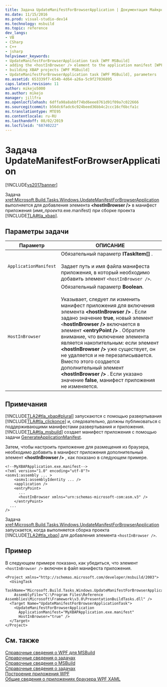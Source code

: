 ```yaml
---
title: Задача UpdateManifestForBrowserApplication | Документация Майкрософт
ms.date: 11/15/2016
ms.prod: visual-studio-dev14
ms.technology: msbuild
ms.topic: reference
dev_langs:
- VB
- CSharp
- C++
- jsharp
helpviewer_keywords:
- UpdateManifestForBrowserApplication task [WPF MSBuild]
- adding the <hostInBrowser /> element to the application manifest [WPF MSBuild]
- building XBAP projects [WPF MSBuild]
- UpdateManifestForBrowserApplication task [WPF MSBuild], parameters
ms.assetid: 653339f7-654b-4d64-a26a-5c9f27036895
caps.latest.revision: 11
author: mikejo5000
ms.author: mikejo
manager: jillfra
ms.openlocfilehash: 6dffa98a8abbf74bd6eee8761d91f09a7c022666
ms.sourcegitcommit: b56dc6fadc6c924beed36bb4c2ccc16cf6bcfa1c
ms.translationtype: MTE95
ms.contentlocale: ru-RU
ms.lasthandoff: 08/02/2019
ms.locfileid: "68740222"
---
```

# <a name="updatemanifestforbrowserapplication-task"></a>Задача UpdateManifestForBrowserApplication
[!INCLUDE[vs2017banner](../includes/vs2017banner.md)]

Задача <xref:Microsoft.Build.Tasks.Windows.UpdateManifestForBrowserApplication> выполняется для добавления элемента **\<hostInBrowser />** в манифест приложения (*имя_проекта*.exe.manifest) при сборке проекта [!INCLUDE[TLA#tla_xbap](../includes/tlasharptla-xbap-md.md)].  
  
## <a name="task-parameters"></a>Параметры задачи  
  
|Параметр|ОПИСАНИЕ|  
|---------------|-----------------|  
|`ApplicationManifest`|Обязательный параметр **ITaskItem[]** .<br /><br /> Задает путь и имя файла манифеста приложения, в который необходимо добавить элемент `<hostInBrowser />`.|  
|`HostInBrowser`|Обязательный параметр **Boolean**.<br /><br /> Указывает, следует ли изменить манифест приложения для включения элемента **\<hostInBrowser />** . Если задано значение **true**, новый элемент `<`**hostInBrowser />** включается в элемент **\<entryPoint />** . Обратите внимание, что включение элемента является накопительным: если элемент **\<hostInBrowser />** уже существует, он не удаляется и не перезаписывается. Вместо этого создается дополнительный элемент **\<hostInBrowser />** . Если указано значение **false**, манифест приложения не изменяется.|  
  
## <a name="remarks"></a>Примечания  
 [!INCLUDE[TLA2#tla_xbap#plural](../includes/tla2sharptla-xbapsharpplural-md.md)] запускаются с помощью развертывания [!INCLUDE[TLA#tla_clickonce](../includes/tlasharptla-clickonce-md.md)] и, следовательно, должны публиковаться с поддерживающими манифестами развертывания и приложения. [!INCLUDE[TLA#tla_msbuild](../includes/tlasharptla-msbuild-md.md)] создает манифест приложения с помощью задачи [GenerateApplicationManifest](/dotnet/api/microsoft.build.tasks.generateapplicationmanifest).  
  
 Затем, чтобы настроить приложение для размещения из браузера, необходимо добавить в манифест приложения дополнительный элемент **\<hostInBrowser />** , как показано в следующем примере.  
  
```  
<!--MyXBAPApplication.exe.manifest-->  
<?xml version="1.0" encoding="utf-8"?>  
<asmv1:assembly ... >  
    <asmv1:assemblyIdentity ... />  
    <application />  
    <entryPoint>  
      ...  
      <hostInBrowser xmlns="urn:schemas-microsoft-com:asm.v3" />  
    </entryPoint>  
  ...  
/>  
```  
  
 Задача <xref:Microsoft.Build.Tasks.Windows.UpdateManifestForBrowserApplication> запускается, когда выполняется сборка проекта [!INCLUDE[TLA2#tla_xbap](../includes/tla2sharptla-xbap-md.md)] для добавления элемента `<hostInBrowser />`.  
  
## <a name="example"></a>Пример  
 В следующем примере показано, как убедиться, что элемент `<hostInBrowser />` включен в файл манифеста приложения.  
  
```  
<Project xmlns="http://schemas.microsoft.com/developer/msbuild/2003">  
  <UsingTask   
    TaskName="Microsoft.Build.Tasks.Windows.UpdateManifestForBrowserApplication"  
    AssemblyFile="C:\Program Files\Reference Assemblies\Microsoft\Framework\v3.0\PresentationBuildTasks.dll" />  
  <Target Name="UpdateManifestForBrowserApplicationTask">  
    <UpdateManifestForBrowserApplication  
      ApplicationManifest="MyXBAPApplication.exe.manifest"  
      HostInBrowser="true" />  
  </Target>  
</Project>  
```  
  
## <a name="see-also"></a>См. также  
 [Справочные сведения о WPF для MSBuild](../msbuild/wpf-msbuild-reference.md)   
 [Справочные сведения о задачах](../msbuild/wpf-msbuild-task-reference.md)   
 [Справочные сведения о MSBuild](../msbuild/msbuild-reference.md)   
 [Справочные сведения о задачах](../msbuild/msbuild-task-reference.md)   
 [Построение приложения WPF](https://msdn.microsoft.com/library/a58696fd-bdad-4b55-9759-136dfdf8b91c)   
 [Общие сведения о приложениях браузера WPF XAML](https://msdn.microsoft.com/library/3a7a86a8-75d5-4898-96b9-73da151e5e16)
